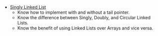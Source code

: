 - [Singly Linked List](./linked-list)
  - Know how to implement with and without a tail pointer.
  - Know the difference between Singly, Doubly, and Circular Linked Lists.
  - Know the benefit of using Linked Lists over Arrays and vice versa.
